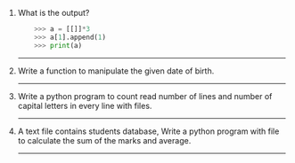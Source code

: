 1. What is the output?

    ```python
        >>> a = [[]]*3
        >>> a[1].append(1)
        >>> print(a)
    ```
    ---------------------------------------

2. Write a function to manipulate the given date of birth.
    
    ---------------------------------------

3. Write a python program to count read number of lines and number of capital letters in every line with files.

    ---------------------------------------
4. A text file contains students database, Write a python program with file to calculate the sum of the marks and average.

    ---------------------------------------
